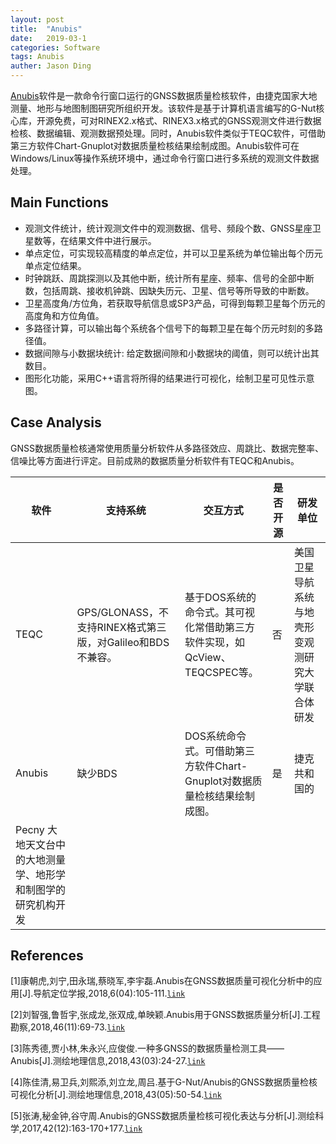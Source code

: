 ```yaml
---
layout: post
title:  "Anubis"
date:   2019-03-1
categories: Software
tags: Anubis
auther: Jason Ding
---
```


[Anubis](http://www.pecny.cz/gop/index.php/gnss/sw/anubis)软件是一款命令行窗口运行的GNSS数据质量检核软件，由捷克国家大地测量、地形与地图制图研究所组织开发。该软件是基于计算机语言编写的G-Nut核心库，开源免费，可对RINEX2.x格式、RINEX3.x格式的GNSS观测文件进行数据检核、数据编辑、观测数据预处理。同时，Anubis软件类似于TEQC软件，可借助第三方软件Chart-Gnuplot对数据质量检核结果绘制成图。Anubis软件可在Windows/Linux等操作系统环境中，通过命令行窗口进行多系统的观测文件数据处理。



## Main Functions

- 观测文件统计，统计观测文件中的观测数据、信号、频段个数、GNSS星座卫星数等，在结果文件中进行展示。
- 单点定位，可实现较高精度的单点定位，并可以卫星系统为单位输出每个历元单点定位结果。
- 时钟跳跃、周跳探测以及其他中断，统计所有星座、频率、信号的全部中断数，包括周跳、接收机钟跳、因缺失历元、卫星、信号等所导致的中断数。
- 卫星高度角/方位角，若获取导航信息或SP3产品，可得到每颗卫星每个历元的高度角和方位角值。
- 多路径计算，可以输出每个系统各个信号下的每颗卫星在每个历元时刻的多路径值。
- 数据间隙与小数据块统计: 给定数据间隙和小数据块的阈值，则可以统计出其数目。
- 图形化功能，采用C++语言将所得的结果进行可视化，绘制卫星可见性示意图。



## Case Analysis

GNSS数据质量检核通常使用质量分析软件从多路径效应、周跳比、数据完整率、信噪比等方面进行评定。目前成熟的数据质量分析软件有TEQC和Anubis。

| 软件   | 支持系统                                                   | 交互方式                                                     | 是否开源 | 研发单位                                                     |
| ------ | ---------------------------------------------------------- | ------------------------------------------------------------ | -------- | ------------------------------------------------------------ |
| TEQC   | GPS/GLONASS，不支持RINEX格式第三版，对Galileo和BDS不兼容。 | 基于DOS系统的命令式。其可视化常借助第三方软件实现，如QcView、TEQCSPEC等。 | 否       | 美国卫星导航系统与地壳形变观测研究大学联合体研发             |
| Anubis | 缺少BDS                                                    | DOS系统命令式。可借助第三方软件Chart-Gnuplot对数据质量检核结果绘制成图。 | 是       | 捷克共和国的
Pecny 大地天文台中的大地测量学、地形学和制图学的研究机构开发 |



## References

[1]康朝虎,刘宁,田永瑞,蔡晓军,李宇磊.Anubis在GNSS数据质量可视化分析中的应用[J].导航定位学报,2018,6(04):105-111.[`link`](http://kns.cnki.net/KCMS/detail/detail.aspx?dbcode=CJFQ&dbname=CJFDLAST2018&filename=CHWZ201804020&uid=WEEvREdxOWJmbC9oM1NjYkZCbDdrdTVaSVlsbTBYNEMyd05FMVZ1U3FQazg=$R1yZ0H6jyaa0en3RxVUd8df-oHi7XMMDo7mtKT6mSmEvTuk11l2gFA!!&v=MzE3MDR1eFlTN0RoMVQzcVRyV00xRnJDVVJMT2ZaT1p1RnkvaFZML0lKaVhjZExHNEg5bk1xNDlIWklSOGVYMUw=)

[2]刘智强,鲁哲宇,张成龙,张双成,单映颖.Anubis用于GNSS数据质量分析[J].工程勘察,2018,46(11):69-73.[`link`](http://kns.cnki.net/KCMS/detail/detail.aspx?dbcode=CJFQ&dbname=CJFDLAST2018&filename=GCKC201811013&uid=WEEvREdxOWJmbC9oM1NjYkZCbDdrdTVaSVlsbTBYNEMyd05FMVZ1U3FQazg=$R1yZ0H6jyaa0en3RxVUd8df-oHi7XMMDo7mtKT6mSmEvTuk11l2gFA!!&v=Mjc0MjViRzRIOW5Ocm85RVo0UjhlWDFMdXhZUzdEaDFUM3FUcldNMUZyQ1VSTE9mWk9adUZ5N2tVYi9NSWk3QWI=)

[3]陈秀德,贾小林,朱永兴,应俊俊.一种多GNSS的数据质量检测工具——Anubis[J].测绘地理信息,2018,43(03):24-27.[`link`](http://kns.cnki.net/KCMS/detail/detail.aspx?dbcode=CJFQ&dbname=CJFDLAST2018&filename=CHXG201803006&uid=WEEvREdxOWJmbC9oM1NjYkZCbDdrdTVaSVlsbTBYNEMyd05FMVZ1U3FQazg=$R1yZ0H6jyaa0en3RxVUd8df-oHi7XMMDo7mtKT6mSmEvTuk11l2gFA!!&v=MzE1ODFYMUx1eFlTN0RoMVQzcVRyV00xRnJDVVJMT2ZaT1p1Rnk3a1ViM0FKaVhUYWJHNEg5bk1ySTlGWW9SOGU=)

[4]陈佳清,易卫兵,刘熙添,刘立龙,周吕.基于G-Nut/Anubis的GNSS数据质量检核可视化分析[J].测绘地理信息,2018,43(05):50-54.[`link`](http://kns.cnki.net/KCMS/detail/detail.aspx?dbcode=CJFQ&dbname=CJFDLAST2018&filename=CHXG201805015&uid=WEEvREdxOWJmbC9oM1NjYkZCbDdrdTVaSVlsbTBYNEMyd05FMVZ1U3FQazg=$R1yZ0H6jyaa0en3RxVUd8df-oHi7XMMDo7mtKT6mSmEvTuk11l2gFA!!&v=MTcxMTFNcW85RVlZUjhlWDFMdXhZUzdEaDFUM3FUcldNMUZyQ1VSTE9mWk9adUZ5N2tVYnZPSmlYVGFiRzRIOW4=)

[5]张涛,秘金钟,谷守周.Anubis的GNSS数据质量检核可视化表达与分析[J].测绘科学,2017,42(12):163-170+177.[`link`](http://kns.cnki.net/KCMS/detail/detail.aspx?dbcode=CJFQ&dbname=CJFDLAST2018&filename=CHKD201712028&uid=WEEvREdxOWJmbC9oM1NjYkZCbDdrdTVaSVlsbTBYNEMyd05FMVZ1U3FQazg=$R1yZ0H6jyaa0en3RxVUd8df-oHi7XMMDo7mtKT6mSmEvTuk11l2gFA!!&v=Mjk2ODZPZlpPWnVGeTdrVnIvT0ppWEFhckc0SDliTnJZOUhiSVI4ZVgxTHV4WVM3RGgxVDNxVHJXTTFGckNVUkw=)

